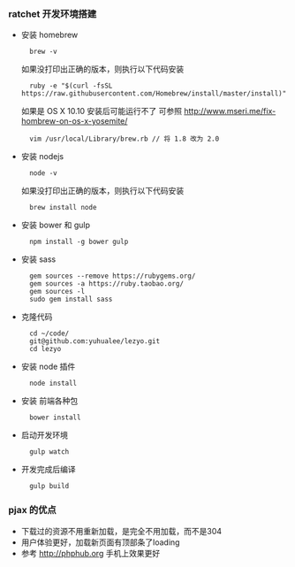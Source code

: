 ### ratchet 开发环境搭建
* 安装 homebrew
		
		brew -v
	如果没打印出正确的版本，则执行以下代码安装

		ruby -e "$(curl -fsSL https://raw.githubusercontent.com/Homebrew/install/master/install)"
	
	如果是 OS X 10.10 安装后可能运行不了 可参照 <http://www.mseri.me/fix-hombrew-on-os-x-yosemite/>
	
		vim /usr/local/Library/brew.rb // 将 1.8 改为 2.0
	

* 安装 nodejs 
	
		node -v

	如果没打印出正确的版本，则执行以下代码安装
		
		brew install node
		
* 安装  bower 和 gulp

		npm install -g bower gulp

* 安装 sass
		
		gem sources --remove https://rubygems.org/
		gem sources -a https://ruby.taobao.org/
		gem sources -l
		sudo gem install sass
		
* 克隆代码
		
		cd ~/code/
		git@github.com:yuhualee/lezyo.git
		cd lezyo
		
* 安装 node 插件
		
		node install
		
* 安装 前端各种包
	
		bower install

* 启动开发环境
	
		gulp watch

* 开发完成后编译
	
		gulp build
		
		
		
		
### pjax 的优点
* 下载过的资源不用重新加载，是完全不用加载，而不是304
* 用户体验更好，加载新页面有顶部条了loading
* 参考 http://phphub.org 手机上效果更好

		
